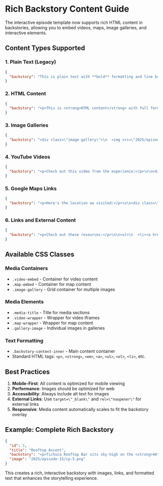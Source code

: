 # Rich Backstory Content Guide

The interactive episode template now supports rich HTML content in backstories, allowing you to embed videos, maps, image galleries, and interactive elements.

## Content Types Supported

### 1. Plain Text (Legacy)
```json
{
  "backstory": "This is plain text with **bold** formatting and line breaks.\n\nNew paragraphs are created with double newlines."
}
```

### 2. HTML Content
```json
{
  "backstory": "<p>This is <strong>HTML content</strong> with full formatting support.</p>\n\n<p>You can include any HTML tags within the backstory.</p>"
}
```

### 3. Image Galleries
```json
{
  "backstory": "<div class=\"image-gallery\">\n  <img src=\"2025/episode-15/cp-1.png\" alt=\"Image 1\" class=\"gallery-image\">\n  <img src=\"2025/episode-15/cp-2.png\" alt=\"Image 2\" class=\"gallery-image\">\n  <img src=\"2025/episode-15/cp-3.png\" alt=\"Image 3\" class=\"gallery-image\">\n</div>\n\n<p>Images in galleries are clickable and will zoom on tap.</p>"
}
```

### 4. YouTube Videos
```json
{
  "backstory": "<p>Check out this video from the experience:</p>\n\n<div class=\"video-embed\">\n  <h4 class=\"media-title\">Rooftop Experience</h4>\n  <div class=\"video-wrapper\">\n    <iframe src=\"https://www.youtube.com/embed/VIDEO_ID\" title=\"Video Title\" frameborder=\"0\" allowfullscreen></iframe>\n  </div>\n</div>\n\n<p>Videos are embedded and playable within the backstory.</p>"
}
```

### 5. Google Maps Links
```json
{
  "backstory": "<p>Here's the location we visited:</p>\n\n<div class=\"map-embed\">\n  <h4 class=\"media-title\">Tichuca Rooftop Bar</h4>\n  <div class=\"map-wrapper\">\n    <a href=\"https://www.google.com/maps/search/?api=1&query=Tichuca+Rooftop+Bar+Bangkok\" target=\"_blank\" rel=\"noopener\">\n      <div style=\"display: flex; align-items: center; justify-content: center; height: 100%; background: #333; border-radius: 8px; color: white;\">\n        <div style=\"text-align: center;\">\n          <div style=\"font-size: 2rem; margin-bottom: 8px;\">🗺️</div>\n          <div>Tichuca Rooftop Bar</div>\n          <div style=\"font-size: 0.7rem;\">Tap to view on Google Maps</div>\n        </div>\n      </div>\n    </a>\n  </div>\n</div>"
}
```

### 6. Links and External Content
```json
{
  "backstory": "<p>Check out these resources:</p>\n\n<ul>\n  <li><a href=\"https://example.com\" target=\"_blank\" rel=\"noopener\">External Link</a></li>\n  <li><a href=\"https://paulvisciano.github.io/moments/urban-runner-episode-13-2025-09-09\" target=\"_blank\" rel=\"noopener\">Related Episode</a></li>\n</ul>\n\n<p>Links open in new tabs and have hover effects.</p>"
}
```

## Available CSS Classes

### Media Containers
- `.video-embed` - Container for video content
- `.map-embed` - Container for map content
- `.image-gallery` - Grid container for multiple images

### Media Elements
- `.media-title` - Title for media sections
- `.video-wrapper` - Wrapper for video iframes
- `.map-wrapper` - Wrapper for map content
- `.gallery-image` - Individual images in galleries

### Text Formatting
- `.backstory-content-inner` - Main content container
- Standard HTML tags: `<p>`, `<strong>`, `<em>`, `<a>`, `<ul>`, `<ol>`, `<li>`, etc.

## Best Practices

1. **Mobile-First**: All content is optimized for mobile viewing
2. **Performance**: Images should be optimized for web
3. **Accessibility**: Always include alt text for images
4. **External Links**: Use `target=\"_blank\"` and `rel=\"noopener\"` for external links
5. **Responsive**: Media content automatically scales to fit the backstory overlay

## Example: Complete Rich Backstory

```json
{
  "id": 5,
  "title": "Rooftop Ascent",
  "backstory": "<p>Tichuca Rooftop Bar sits sky‑high on the <strong>46th floor of the T‑One Building</strong> on Soi Sukhumvit 40.</p>\n\n<div class=\"image-gallery\">\n  <img src=\"2025/episode-15/cp-5.png\" alt=\"Rooftop View\" class=\"gallery-image\">\n  <img src=\"2025/episode-15/cp-6.png\" alt=\"Atmosphere\" class=\"gallery-image\">\n</div>\n\n<p>The crowd is stylish, photo‑ready, expecting spectacle. But the setting amplified the moment.</p>\n\n<p><a href=\"https://www.tichucarooftop.com\" target=\"_blank\" rel=\"noopener\">Visit Tichuca</a> | <a href=\"https://goo.gl/maps/example\" target=\"_blank\" rel=\"noopener\">Directions</a></p>",
  "image": "2025/episode-15/cp-5.png"
}
```

This creates a rich, interactive backstory with images, links, and formatted text that enhances the storytelling experience.
